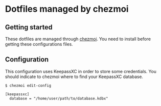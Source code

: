 Dotfiles managed by chezmoi
====


Getting started
----

These dotfiles are managed through [chezmoi](https://github.com/twpayne/chezmoi). You need to install before getting these configurations files.

Configuration
---

This configuration uses KeepassXC in order to store some credentials. You should indicate to chezmoi where to find your KeepassXC database.

```
$ chezmoi edit-config
```

```
[keepassxc]
  database = "/home/user/path/to/database.kdbx"
```


